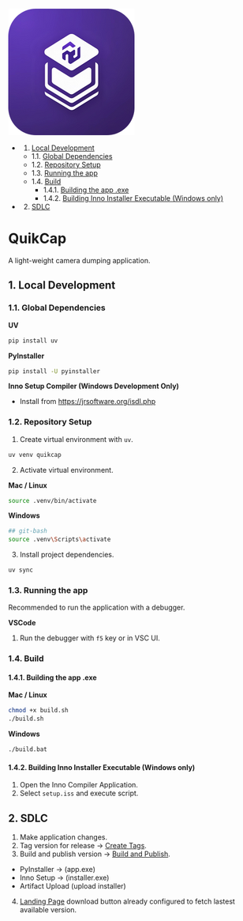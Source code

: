 ![quikcap logo](./assets/logo.png)

<!-- vscode-markdown-toc -->

- 1. [Local Development](#LocalDevelopment)
  - 1.1. [Global Dependencies](#GlobalDependencies)
  - 1.2. [Repository Setup](#RepositorySetup)
  - 1.3. [Running the app](#Runningtheapp)
  - 1.4. [Build](#Build)
    - 1.4.1. [Building the app .exe](#Buildingtheapp.exe)
    - 1.4.2. [Building Inno Installer Executable (Windows only)](#BuildingInnoInstallerExecutableWindowsonly)
- 2. [ SDLC](#SDLC)

<!-- vscode-markdown-toc-config
	numbering=true
	autoSave=true
	/vscode-markdown-toc-config -->
<!-- /vscode-markdown-toc -->

# QuikCap

A light-weight camera dumping application.

## 1. <a name='LocalDevelopment'></a>Local Development

### 1.1. <a name='GlobalDependencies'></a>Global Dependencies

**UV**

```bash
pip install uv
```

**PyInstaller**

```bash
pip install -U pyinstaller
```

**Inno Setup Compiler (Windows Development Only)**

- Install from https://jrsoftware.org/isdl.php

### 1.2. <a name='RepositorySetup'></a>Repository Setup

1. Create virtual environment with `uv`.

```bash
uv venv quikcap
```

2. Activate virtual environment.

**Mac / Linux**

```bash
source .venv/bin/activate
```

**Windows**

```bash
## git-bash
source .venv\Scripts\activate
```

3. Install project dependencies.

```bash
uv sync
```

### 1.3. <a name='Runningtheapp'></a>Running the app

Recommended to run the application with a debugger.

**VSCode**

1. Run the debugger with `f5` key or in VSC UI.

### 1.4. <a name='Build'></a>Build

#### 1.4.1. <a name='Buildingtheapp.exe'></a>Building the app .exe

**Mac / Linux**

```bash
chmod +x build.sh
./build.sh
```

**Windows**

```bash
./build.bat
```

#### 1.4.2. <a name='BuildingInnoInstallerExecutableWindowsonly'></a>Building Inno Installer Executable (Windows only)

1. Open the Inno Compiler Application.
2. Select `setup.iss` and execute script.

## 2. <a name='SDLC'></a> SDLC

1. Make application changes.
2. Tag version for release -> [Create Tags](./.github/workflows/create_tags.yml).
3. Build and publish version -> [Build and Publish](./.github/workflows/build_and_publish.yml).

- PyInstaller -> (app.exe)
- Inno Setup -> (installer.exe)
- Artifact Upload (upload installer)

4. [Landing Page](https://ahoward2.github.io/quikcap/) download button already configured to fetch lastest available version.
